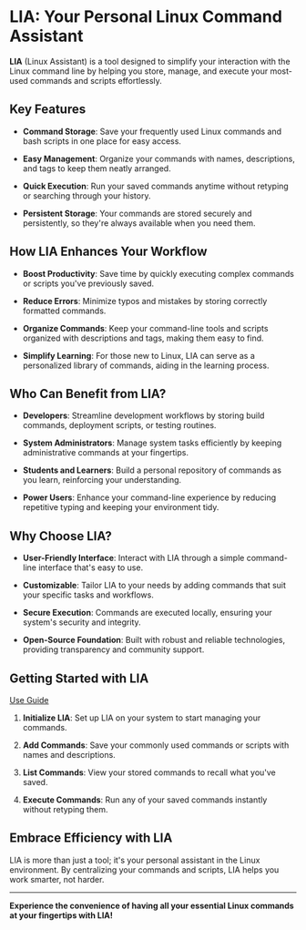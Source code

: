 # LIA: Your Personal Linux Command Assistant

**LIA** (Linux Assistant) is a tool designed to simplify your interaction with the Linux command line by helping you store, manage, and execute your most-used commands and scripts effortlessly.

## Key Features

- **Command Storage**: Save your frequently used Linux commands and bash scripts in one place for easy access.

- **Easy Management**: Organize your commands with names, descriptions, and tags to keep them neatly arranged.

- **Quick Execution**: Run your saved commands anytime without retyping or searching through your history.

- **Persistent Storage**: Your commands are stored securely and persistently, so they're always available when you need them.

## How LIA Enhances Your Workflow

- **Boost Productivity**: Save time by quickly executing complex commands or scripts you've previously saved.

- **Reduce Errors**: Minimize typos and mistakes by storing correctly formatted commands.

- **Organize Commands**: Keep your command-line tools and scripts organized with descriptions and tags, making them easy to find.

- **Simplify Learning**: For those new to Linux, LIA can serve as a personalized library of commands, aiding in the learning process.

## Who Can Benefit from LIA?

- **Developers**: Streamline development workflows by storing build commands, deployment scripts, or testing routines.

- **System Administrators**: Manage system tasks efficiently by keeping administrative commands at your fingertips.

- **Students and Learners**: Build a personal repository of commands as you learn, reinforcing your understanding.

- **Power Users**: Enhance your command-line experience by reducing repetitive typing and keeping your environment tidy.

## Why Choose LIA?

- **User-Friendly Interface**: Interact with LIA through a simple command-line interface that's easy to use.

- **Customizable**: Tailor LIA to your needs by adding commands that suit your specific tasks and workflows.

- **Secure Execution**: Commands are executed locally, ensuring your system's security and integrity.

- **Open-Source Foundation**: Built with robust and reliable technologies, providing transparency and community support.

## Getting Started with LIA

[Use Guide](/lia/docs/usage.md)

1. **Initialize LIA**: Set up LIA on your system to start managing your commands.

2. **Add Commands**: Save your commonly used commands or scripts with names and descriptions.

3. **List Commands**: View your stored commands to recall what you've saved.

4. **Execute Commands**: Run any of your saved commands instantly without retyping them.

## Embrace Efficiency with LIA

LIA is more than just a tool; it's your personal assistant in the Linux environment. By centralizing your commands and scripts, LIA helps you work smarter, not harder.

---

**Experience the convenience of having all your essential Linux commands at your fingertips with LIA!**
